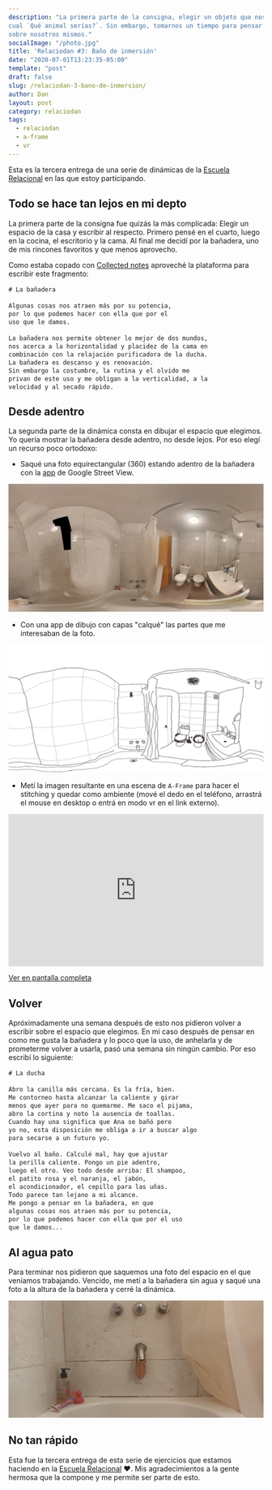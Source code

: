 ```yaml
---
description: "La primera parte de la consigna, elegir un objeto que nos represente, puede parecer una pregunta de entrevista de trabajo
cual `Qué animal serías?`. Sin embargo, tomarnos un tiempo para pensar en esto puede ayudarnos a entender un poco más
sobre nosotros mismos."
socialImage: "/photo.jpg"
title: 'Relaciodan #3: Baño de inmersión'
date: "2020-07-01T13:23:35-05:00"
template: "post"
draft: false
slug: /relaciodan-3-bano-de-inmersion/
author: Dan
layout: post
category: relaciodan
tags:
  - relaciodan
  - a-frame
  - vr
---
```


Esta es la tercera entrega de una serie de dinámicas de la [Escuela Relacional](https://instagram.com/escuela.relacional) en las que
estoy participando.

## Todo se hace tan lejos en mi depto

  La primera parte de la consigna fue quizás la más complicada: Elegir un espacio de la casa y escribir al respecto. Primero pensé en el cuarto, luego en la cocina, el escritorio y la cama. Al final me decidí por la bañadera, uno de mis rincones favoritos y que menos aprovecho.

  Como estaba copado con [Collected notes](https://collectednotes.com/impronunciable/la-banadera) aproveché la plataforma para escribir este fragmento:

  ```
  # La bañadera

  Algunas cosas nos atraen más por su potencia,
  por lo que podemos hacer con ella que por el
  uso que le damos.
  
  La bañadera nos permite obtener lo mejor de dos mundos,
  nos acerca a la horizontalidad y placidez de la cama en
  combinación con la relajación purificadora de la ducha.
  La bañadera es descanso y es renovación.
  Sin embargo la costumbre, la rutina y el olvido me
  privan de este uso y me obligan a la verticalidad, a la
  velocidad y al secado rápido.
```

## Desde adentro

La segunda parte de la dinámica consta en dibujar el espacio que elegimos.
Yo quería mostrar la bañadera desde adentro, no desde lejos. Por eso elegí un
recurso poco ortodoxo:

- Saqué una foto equirectangular (360) estando adentro de la bañadera con la
[app](https://play.google.com/store/apps/details?id=com.google.android.street) de Google Street View.

![Foto 360 de la bañadera](/banadera-equi.jpg)

- Con una app de dibujo con capas "calqué" las partes que me interesaban de la foto.

![La bañadera](/banadera-dibujo.jpeg)

- Metí la imagen resultante en una escena de `A-Frame` para hacer el stitching y quedar como ambiente (mové el dedo en el teléfono, arrastrá el mouse en desktop o entrá en modo vr en el link externo).

<iframe src="https://zajdband.com/🛀/" frameBorder="0" style="max-width: 40rem; margin: 0 auto; width: 100%; height: 300px; display: block;"></iframe>

[Ver en pantalla completa](https://zajdband.com/🛀/)

## Volver

Apróximadamente una semana después de esto nos pidieron volver a escribir sobre el espacio que elegimos. En mi caso después de pensar en como me gusta la bañadera y lo poco que la uso,
de anhelarla y de prometerme volver a usarla, pasó una semana sin ningún cambio. Por eso escribí lo siguiente:

```
# La ducha

Abro la canilla más cercana. Es la fría, bien.
Me contorneo hasta alcanzar la caliente y girar
menos que ayer para no quemarme. Me saco el pijama,
abro la cortina y noto la ausencia de toallas.
Cuando hay una significa que Ana se bañó pero
yo no, esta disposición me obliga a ir a buscar algo
para secarse a un futuro yo.

Vuelvo al baño. Calculé mal, hay que ajustar
la perilla caliente. Pongo un pie adentro,
luego el otro. Veo todo desde arriba: El shampoo,
el patito rosa y el naranja, el jabón,
el acondicionador, el cepillo para las uñas.
Todo parece tan lejano a mi alcance.
Me pongo a pensar en la bañadera, en que
algunas cosas nos atraen más por su potencia,
por lo que podemos hacer con ella que por el uso
que le damos...
```

## Al agua pato

Para terminar nos pidieron que saquemos una foto del espacio en el que veníamos trabajando.
Vencido, me metí a la bañadera sin agua y saqué una foto a la altura de la bañadera y cerré
la dinámica.

![Desde la bañadera](/banadera-foto.jpg)

## No tan rápido

Esta fue la tercera entrega de esta serie de ejercicios que estamos haciendo en la
[Escuela Relacional](https://instagram.com/escuela.relacional) ❤️. Mis agradecimientos a
la gente hermosa que la compone y me permite ser parte de esto.
